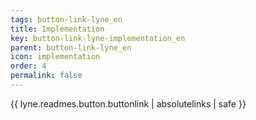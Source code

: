 ```yaml
---
tags: button-link-lyne_en
title: Implementation
key: button-link-lyne-implementation_en
parent: button-link-lyne_en
icon: implementation
order: 4
permalink: false  
---
```

{{ lyne.readmes.button.buttonlink | absolutelinks | safe }}


